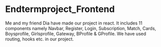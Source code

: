 # Endtermproject_Frontend
Me and my friend Dia have made our project in react.
It includes 11 components namely Navbar, Register, Login, Subscription, Match, Cards, Boysprofile, Girlsprofile, Gateway, BProfile & GProfile.
We have used routing, hooks etc. in our project.
